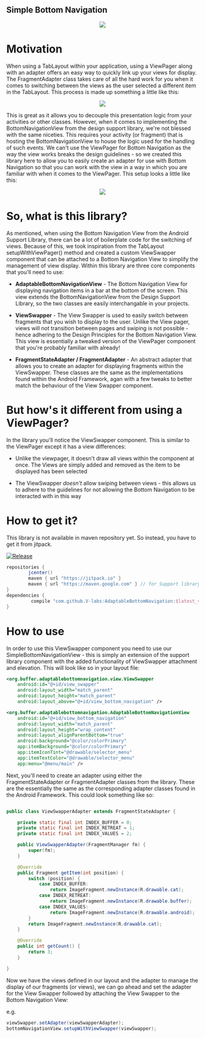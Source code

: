 Simple Bottom Navigation
-------------------------

<p align="center">
<img src="/art/demo.gif">
</p>


# Motivation

When using a TabLayout within your application, using a ViewPager along with an adapter offers an easy way to quickly link up your views for display. The FragmentAdapter class takes care of all the hard work for you when it comes to switching between the views as the user selected a different item in the TabLayout. This process is made up something a little like this:

<p align="center">
<img src="/art/view_pager.png">
</p>

This is great as it allows you to decouple this presentation logic from your activities or other classes. However, when it comes to implementing the BottomNavigationView from the design support library, we're not blessed with the same niceties. This requires your activity (or fragment) that is hosting the BottomNavigationView to house the logic used for the handling of such events. We can't use the ViewPager for Bottom Navigation as the way the view works breaks the design guidelines - so we created this library here to allow you to easily create an adapter for use with Bottom Navigation so that you can work with the view in a way in which you are familiar with when it comes to the ViewPager. This setup looks a little like this:

<p align="center">
<img src="/art/view_swapper.png">
</p>

# So, what is this library?

As mentioned, when using the Bottom Navigation View from the Android Support Library, there can be a lot of boilerplate code for the switching of views. Because of this, we took inspiration from the TabLayout setupWithViewPager() method and created a custom ViewSwapper component that can be attached to a Bottom Navigation View to simplify the management of view display. Within this library are three core components that you'll need to use:

- **AdaptableBottomNavigationView** - The Bottom Navigation View for displaying navigation items in a bar at the bottom of the screen.  This view extends the BottomNavigationView from the Design Support Library, so the two classes are easily interchangable in your projects.

- **ViewSwapper** - The View Swapper is used to easily switch between fragments that you wish to display to the user. Unlike the View pager, views will not transition between pages and swiping is not possible - hence adhering to the Design Principles for the Bottom Navigation View. This view is essentially a tweaked version of the ViewPager component that you're probably familiar with already!

- **FragmentStateAdapter / FragmentAdapter** - An abstract adapter that allows you to create an adapter for displaying fragments within the ViewSwapper. These classes are the same as the implementations found within the Android Framework, agan with a few tweaks to better match the behaviour of the View Swapper component.

# But how's it different from using a ViewPager?

In the library you'll notice the ViewSwapper component. This is similar to the ViewPager except it has a view differences:

- Unlike the viewpager, it doesn't draw all views within the component at once. The Views are simply added and removed as the item to be displayed has been selected

- The ViewSwapper *doesn't* allow swiping between views - this allows us to adhere to the guidelines for not allowing the Bottom Navigation to be interacted with in this way

# How to get it?

This library is not available in maven repository yet. So instead, you have to get it from jitpack.

[![Release](https://jitpack.io/v/V-labs/AdaptableBottomNavigation.svg?style=flat-square)](https://jitpack.io/#V-labs/AdaptableBottomNavigation)

```gradle
repositories {
        jcenter()
        maven { url "https://jitpack.io" }
        maven { url "https://maven.google.com" } // for Support library >= 25.4.0
}
dependencies {
         compile "com.github.V-labs:AdaptableBottomNavigation:$latest_version"
}
```

# How to use

In order to use this ViewSwapper component you need to use our SimpleBottomNavigationView - this is simply an extension of the support library component with the added functionality of ViewSwapper attachment and elevation. This will look like so in your layout file:

```xml
<org.buffer.adaptablebottomnavigation.view.ViewSwapper
    android:id="@+id/view_swapper"
    android:layout_width="match_parent"
    android:layout_height="match_parent"
    android:layout_above="@+id/view_bottom_navigation" />

<org.buffer.adaptablebottomnavigation.AdaptableBottomNavigationView
    android:id="@+id/view_bottom_navigation"
    android:layout_width="match_parent"
    android:layout_height="wrap_content"
    android:layout_alignParentBottom="true"
    android:background="@color/colorPrimary"
    app:itemBackground="@color/colorPrimary"
    app:itemIconTint="@drawable/selector_menu"
    app:itemTextColor="@drawable/selector_menu"
    app:menu="@menu/main" />
```

Next, you'll need to create an adapter using either the FragmentStateAdapter or FragmentAdapter classes from the library. These are the essentially the same as the corresponding adapter classes found in the Android Framework. This could look something like so:

```java

public class ViewSwapperAdapter extends FragmentStateAdapter {

    private static final int INDEX_BUFFER = 0;
    private static final int INDEX_RETREAT = 1;
    private static final int INDEX_VALUES = 2;

    public ViewSwapperAdapter(FragmentManager fm) {
        super(fm);
    }

    @Override
    public Fragment getItem(int position) {
        switch (position) {
            case INDEX_BUFFER:
                return ImageFragment.newInstance(R.drawable.cat);
            case INDEX_RETREAT:
                return ImageFragment.newInstance(R.drawable.buffer);
            case INDEX_VALUES:
                return ImageFragment.newInstance(R.drawable.android);
        }
        return ImageFragment.newInstance(R.drawable.cat);
    }

    @Override
    public int getCount() {
        return 3;
    }

}
```

Now we have the views defined in our layout and the adapter to manage the display of our fragments (or views), we can go ahead and set the adapter for the View Swapper followed by attaching the View Swapper to the Bottom Navigation View:

e.g.
```java
viewSwapper.setAdapter(viewSwapperAdapter);
bottomNavigationView.setupWithViewSwapper(viewSwapper);
```
